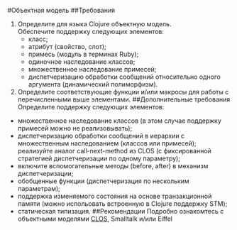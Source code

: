 #Объектная модель
##Требования
1. Определите для языка Clojure объектную модель. \
Обеспечите поддержку следующих элементов:
   - класс;
   - атрибут (свойство, слот);
   - примесь (модуль в терминах Ruby);
   - одиночное наследование классов;
   - множественное наследование примесей;
   - диспетчеризацию обработки сообщений относительно одного аргумента (динамический полиморфизм).
2. Определите соответствующие функции и/или макросы для работы с перечисленными выше элементами.
##Дополнительные требования
Определите поддержку следующих элементов:
- множественное наследование классов (в этом случае поддержку примесей можно не реализовывать);
- диспетчеризацию обработки сообщений в иерархии с множественным наследованием (классов или примесей); реализуйте аналог call-next-method из CLOS (с фиксированной стратегией диспетчеризации по одному параметру);
- включите вспомогательные методы (before, after) в механизм диспетчеризации;
- обобщенные функции (диспетчеризация по нескольким параметрам);
- поддержка изменяемого состояния на основе транзакционной памяти (можно испольовать встроенную в Clojure поддержку STM);
- статическая типизация.
##Рекомендации
Подробно ознакомтесь с объектными моделями [CLOS](http://gigamonkeys.com/book/), Smalltalk и/или Eiffel